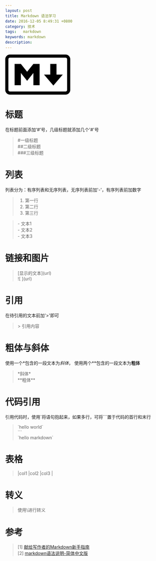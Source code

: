 ```yaml
---
layout: post
title: Markdown 语法学习
date: 2016-12-05 8:49:31 +0800
category: 技术
tags:   markdown
keywords: markdown
description: 
---
```

![image01](/images/markdown-logo.png)   

# 标题   
在标题前面添加‘#’号，几级标题就添加几个'#'号   
> #一级标题  
> ##二级标题  
> ###三级标题   
   
# 列表   
列表分为：有序列表和无序列表，无序列表前加'-'，有序列表前加数字   
> 1. 第一行   
> 2. 第二行   
> 3. 第三行   
   
> \- 文本1   
> \- 文本2   
> \- 文本3   

# 链接和图片   
> \[显示的文本\]\(url\)    
> \!\[  \]\(url\)   

# 引用   
在待引用的文本前加'>'即可   
> \> 引用内容   
 
# 粗体与斜体   
使用一个\*包含的一段文本为*斜体*， 使用两个\*\*包含的一段文本为**粗体**   
> \*斜体\*   
> \*\*粗体\*\*   

# 代码引用   
引用代码时，使用\`将语句抱起来，如果多行，可将\`\`\`置于代码的首行和末行   
> \`hello world\`   
> \`\`\`   
> \`hello markdown\`   

# 表格   
> \|col1   \|col2  \|col3  \|   

# 转义   
> 使用\\进行转义  
 
# 参考   
> [1] [献给写作者的Markdown新手指南](http://www.jianshu.com/p/q81RER/)   
> [2] [markdown语法说明-简体中文版](http://wowubuntu.com/markdown/)   
